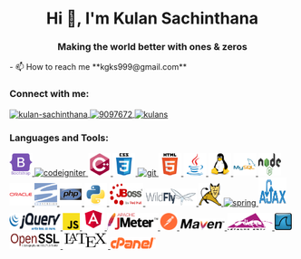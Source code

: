 <h1 align="center">Hi 👋, I'm Kulan Sachinthana</h1>
<h3 align="center">Making the world better with ones & zeros</h3> - 📫 How to reach me **kgks999@gmail.com** <h3 align="left">
<h3 align="left">Connect with me:</h3>
<p align="left">
  <a href="https://linkedin.com/in/kulan-sachinthana" target="blank">
    <img align="center" src="https://raw.githubusercontent.com/rahuldkjain/github-profile-readme-generator/master/src/images/icons/Social/linked-in-alt.svg" alt="kulan-sachinthana" height="30" width="40" />
  </a>
  <a href="https://stackoverflow.com/users/9097672" target="blank">
    <img align="center" src="https://raw.githubusercontent.com/rahuldkjain/github-profile-readme-generator/master/src/images/icons/Social/stack-overflow.svg" alt="9097672" height="30" width="40" />
  </a>
  <a href="https://www.hackerrank.com/kulans" target="blank">
    <img align="center" src="https://raw.githubusercontent.com/rahuldkjain/github-profile-readme-generator/master/src/images/icons/Social/hackerrank.svg" alt="kulans" height="30" width="40" />
  </a>
</p>
<h3 align="left">Languages and Tools:</h3>
<p align="left">
  <a href="https://getbootstrap.com" target="_blank" rel="noreferrer">
    <img src="https://raw.githubusercontent.com/devicons/devicon/master/icons/bootstrap/bootstrap-plain-wordmark.svg" alt="bootstrap" width="40" height="40" />
  </a>
  <a href="https://codeigniter.com" target="_blank" rel="noreferrer">
    <img src="https://cdn.worldvectorlogo.com/logos/codeigniter.svg" alt="codeigniter" width="40" height="40" />
  </a>
  <a href="https://www.w3schools.com/cpp/" target="_blank" rel="noreferrer">
    <img src="https://raw.githubusercontent.com/devicons/devicon/master/icons/cplusplus/cplusplus-original.svg" alt="cplusplus" width="40" height="40" />
  </a>
  <a href="https://www.w3schools.com/css/" target="_blank" rel="noreferrer">
    <img src="https://raw.githubusercontent.com/devicons/devicon/master/icons/css3/css3-original-wordmark.svg" alt="css3" width="40" height="40" />
  </a>
  <a href="https://git-scm.com/" target="_blank" rel="noreferrer">
    <img src="https://www.vectorlogo.zone/logos/git-scm/git-scm-icon.svg" alt="git" width="40" height="40" />
  </a>
  <a href="https://www.w3.org/html/" target="_blank" rel="noreferrer">
    <img src="https://raw.githubusercontent.com/devicons/devicon/master/icons/html5/html5-original-wordmark.svg" alt="html5" width="40" height="40" />
  </a>
  <a href="https://www.java.com" target="_blank" rel="noreferrer">
    <img src="https://raw.githubusercontent.com/devicons/devicon/master/icons/java/java-original.svg" alt="java" width="40" height="40" />
  </a>
  <a href="https://www.linux.org/" target="_blank" rel="noreferrer">
    <img src="https://raw.githubusercontent.com/devicons/devicon/master/icons/linux/linux-original.svg" alt="linux" width="40" height="40" />
  </a>
  <a href="https://www.mysql.com/" target="_blank" rel="noreferrer">
    <img src="https://raw.githubusercontent.com/devicons/devicon/master/icons/mysql/mysql-original-wordmark.svg" alt="mysql" width="40" height="40" />
  </a>
  <a href="https://nodejs.org" target="_blank" rel="noreferrer">
    <img src="https://raw.githubusercontent.com/KulanS/KulanS/main/assets/icons/nodejs_logo.svg" alt="nodejs" width="40" height="40" />
  </a>
  <a href="https://www.oracle.com/" target="_blank" rel="noreferrer">
    <img src="https://raw.githubusercontent.com/devicons/devicon/master/icons/oracle/oracle-original.svg" alt="oracle" width="40" height="40" />
  </a>
  </a>
  <a href="https://subversion.apache.org/" target="_blank" rel="noreferrer">
    <img src="https://raw.githubusercontent.com/KulanS/KulanS/main/assets/icons/subversion_logo.svg" alt="oracle" width="40" height="40" />
  </a>
  <a href="https://www.php.net" target="_blank" rel="noreferrer">
    <img src="https://raw.githubusercontent.com/devicons/devicon/master/icons/php/php-original.svg" alt="php" width="40" height="40" />
  </a>
  <a href="https://www.python.org" target="_blank" rel="noreferrer">
    <img src="https://raw.githubusercontent.com/devicons/devicon/master/icons/python/python-original.svg" alt="python" width="40" height="40" />
  </a>
  <a href="https://www.jboss.org/" target="_blank" rel="noreferrer">
    <img src="https://raw.githubusercontent.com/KulanS/KulanS/main/assets/icons/jboss_logo.svg" alt="jboss" width="60" height="40" />
  </a>
  <a href="https://www.wildfly.org/" target="_blank" rel="noreferrer">
    <img src="https://raw.githubusercontent.com/KulanS/KulanS/main/assets/icons/wildfly_logo.svg" alt="wildfly" width="90" height="30" />
  </a>
  <a href="https://tomcat.apache.org/" target="_blank" rel="noreferrer">
    <img src="https://raw.githubusercontent.com/KulanS/KulanS/main/assets/icons/tomcat_logo.svg" alt="tomcat" width="40" height="40" />
  </a>
  <a href="https://spring.io/" target="_blank" rel="noreferrer">
    <img src="https://www.vectorlogo.zone/logos/springio/springio-icon.svg" alt="spring" width="30" height="30" />
  </a>
  <a href="https://en.wikipedia.org/wiki/Ajax_(programming)" target="_blank" rel="noreferrer">
    <img src="https://raw.githubusercontent.com/KulanS/KulanS/main/assets/icons/ajax_logo.svg" alt="ajax" width="50" height="50" />
  </a>
  <a href="https://jquery.com/" target="_blank" rel="noreferrer">
    <img src="https://raw.githubusercontent.com/KulanS/KulanS/main/assets/icons/jquery_logo.svg" alt="jquery" width="90" height="30" />
  </a>
  <a href="https://www.javascript.com/" target="_blank" rel="noreferrer">
    <img src="https://raw.githubusercontent.com/KulanS/KulanS/main/assets/icons/javascript_logo.svg" alt="javascript" width="30" height="30" />
  </a>
  <a href="https://angular.io/" target="_blank" rel="noreferrer">
    <img src="https://raw.githubusercontent.com/KulanS/KulanS/main/assets/icons/angular_logo.svg" alt="angular" width="40" height="40" />
  </a>
  <a href="https://jmeter.apache.org/" target="_blank" rel="noreferrer">
    <img src="https://raw.githubusercontent.com/KulanS/KulanS/main/assets/icons/jmeter_logo.svg" alt="jmeter" width="90" height="30" />
  </a>
  <a href="https://www.postman.com/" target="_blank" rel="noreferrer">
    <img src="https://raw.githubusercontent.com/KulanS/KulanS/main/assets/icons/postman_logo.svg" alt="postman" width="30" height="30" />
  </a>
  <a href="https://maven.apache.org/" target="_blank" rel="noreferrer">
    <img src="https://raw.githubusercontent.com/KulanS/KulanS/main/assets/icons/maven_logo.svg" alt="maven" width="80" height="20" />
  </a>
  <a href="https://ant.apache.org/" target="_blank" rel="noreferrer">
    <img src="https://raw.githubusercontent.com/KulanS/KulanS/main/assets/icons/ant_logo.svg" alt="ant" width="80" height="30" />
  </a>
  <a href="https://www.wireshark.org/" target="_blank" rel="noreferrer">
    <img src="https://raw.githubusercontent.com/KulanS/KulanS/main/assets/icons/wireshark_logo.svg" alt="wireshark" width="30" height="30" />
  </a>
  <a href="https://www.openssl.org/" target="_blank" rel="noreferrer">
    <img src="https://raw.githubusercontent.com/KulanS/KulanS/main/assets/icons/openssl_logo.svg" alt="openssl" width="90" height="30" />
  </a>
  <a href=https://www.latex-project.org/" target="_blank" rel="noreferrer">
    <img src="https://raw.githubusercontent.com/KulanS/KulanS/main/assets/icons/latex_logo.svg" alt="latex" width="80" height="30" />
  </a>
  <a href=https://cpanel.net/" target="_blank" rel="noreferrer">
    <img src="https://raw.githubusercontent.com/KulanS/KulanS/main/assets/icons/cpanel_logo.svg" alt="cpanel" width="80" height="20" />
  </a>
</p>
